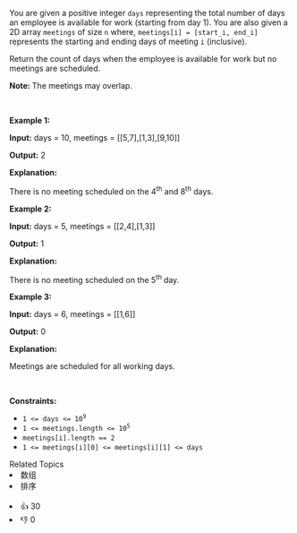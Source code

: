 <p>You are given a positive integer <code>days</code> representing the total number of days an employee is available for work (starting from day 1). You are also given a 2D array <code>meetings</code> of size <code>n</code> where, <code>meetings[i] = [start_i, end_i]</code> represents the starting and ending days of meeting <code>i</code> (inclusive).</p>

<p>Return the count of days when the employee is available for work but no meetings are scheduled.</p>

<p><strong>Note: </strong>The meetings may overlap.</p>

<p>&nbsp;</p> 
<p><strong class="example">Example 1:</strong></p>

<div class="example-block"> 
 <p><strong>Input:</strong> <span class="example-io">days = 10, meetings = [[5,7],[1,3],[9,10]]</span></p> 
</div>

<p><strong>Output:</strong> <span class="example-io">2</span></p>

<p><strong>Explanation:</strong></p>

<p>There is no meeting scheduled on the 4<sup>th</sup> and 8<sup>th</sup> days.</p>

<p><strong class="example">Example 2:</strong></p>

<div class="example-block"> 
 <p><strong>Input:</strong> <span class="example-io">days = 5, meetings = [[2,4],[1,3]]</span></p> 
</div>

<p><strong>Output:</strong> <span class="example-io">1</span></p>

<p><strong>Explanation:</strong></p>

<p>There is no meeting scheduled on the 5<sup>th </sup>day.</p>

<p><strong class="example">Example 3:</strong></p>

<div class="example-block"> 
 <p><strong>Input:</strong> <span class="example-io">days = 6, meetings = [[1,6]]</span></p> 
</div>

<p><strong>Output:</strong> 0</p>

<p><strong>Explanation:</strong></p>

<p>Meetings are scheduled for all working days.</p>

<p>&nbsp;</p> 
<p><strong>Constraints:</strong></p>

<ul> 
 <li><code>1 &lt;= days &lt;= 10<sup>9</sup></code></li> 
 <li><code>1 &lt;= meetings.length &lt;= 10<sup>5</sup></code></li> 
 <li><code>meetings[i].length == 2</code></li> 
 <li><code><font face="monospace">1 &lt;= meetings[i][0] &lt;= meetings[i][1] &lt;= days</font></code></li> 
</ul>

<div><div>Related Topics</div><div><li>数组</li><li>排序</li></div></div><br><div><li>👍 30</li><li>👎 0</li></div>